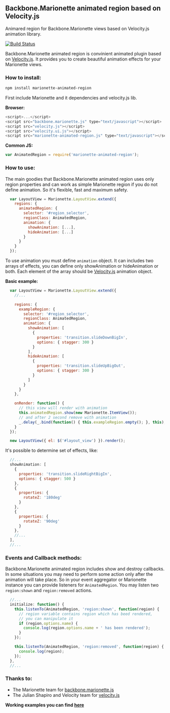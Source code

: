 ## Backbone.Marionette animated region based on Velocity.js

Animared region for Backbone.Marionette views based on Velocity.js animation library.

[![Build Status](https://travis-ci.org/maratfakhreev/marionette-animated-region.svg?branch=master)](https://travis-ci.org/maratfakhreev/marionette-animated-region)

Backbone.Marionette animated region is convinient animated plugin based on [Velocity.js](http://velocityjs.org). It provides you to create beautiful animation effects for your Marionette views.

### How to install:

```bash
npm install marionette-animated-region
```

First include Marionette and it dependencies and velocity.js lib.

**Browser:**
```javascript
<script>...</script>
<script src="backbone.marionette.js" type="text/javascript"></script>
<script src="velocity.js"></script>
<script src="velocity.ui.js"></script>
<script src="marionette-animated-region.js" type="text/javascript"></script>
```

**Common JS:**
```javascript
var AnimatedRegion = require('marionette-animated-region');
```

### How to use:

The main goodies that Backbone.Marionette animated region uses only region properties and can work as simple Marionette region if you do not define animation. So it's flexible, fast and maximum safety.

```javascript
  var LayoutView = Marionette.LayoutView.extend({
    regions: {
      animatedRegion: {
        selector: '#region_selector',
        regionClass: AnimatedRegion,
        animation: {
          showAnimation: [...],
          hideAnimation: [...]
        }
      }
    }
  });
```

To use animation you must define `animation` object. It can includes two arrays of effects, you can define only showAnimation or hideAnimation or both. Each element of the array should be [Velocity.js](http://velocityjs.org) animation object.

**Basic example:**
```javascript
  var LayoutView = Marionette.LayoutView.extend({
    //...

    regions: {
      exampleRegion: {
        selector: '#region_selector',
        regionClass: AnimatedRegion,
        animation: {
          showAnimation: [
            {
              properties: 'transition.slideDownBigIn',
              options: { stagger: 300 }
            }
          ],
          hideAnimation: [
            {
              properties: 'transition.slideUpBigOut',
              options: { stagger: 300 }
            }
          ]
        }
      }
    },

    onRender: function() {
      // this view will render with animation
      this.animatedRegion.show(new Marionette.ItemView());
      // and after 2 second remove with animation
      _.delay(_.bind(function() { this.exampleRegion.empty(); }, this), 2000);
    }
  });

  new LayoutView({ el: $('#layout_view') }).render();
```

It's possible to determine set of effects, like:
```javascript
  //...
  showAnimation: [
    {
      properties: 'transition.slideRightBigIn',
      options: { stagger: 500 }
    },
    {
      properties: {
        rotateZ: '180deg'
      }
    },
    {
      properties: {
        rotateZ: '90deg'
      }
    },
    //...
  ],
  //...
```

### Events and Callback methods:

Backbone.Marionette animated region includes show and destroy callbacks. In some situations you may need to perform some action only after the animation will take place. So in your event aggregator or Marionette instance you can provide listeners for `AnimatedRegion`. You may listen two `region:shown` and `region:removed` actions.

```javascript
  //...
  initialize: function() {
    this.listenTo(AnimatedRegion, 'region:shown', function(region) {
      // region variable contains region which has beed rendered,
      // you can manipulate it
      if (region.options.name) {
        console.log(region.options.name + ' has been rendered');
      }
    });

    this.listenTo(AnimatedRegion, 'region:removed', function(region) {
      console.log(region);
    });
  },
  //...
```

### Thanks to:

* The Marionette team for [backbone.marionette.js](http://marionettejs.com)
* The Julian Shapiro and Velocity team for [velocity.js](http://julian.com/research/velocity/)

**Working examples you can find [here](https://github.com/maratfakhreev/marionette-animated-region/tree/master/examples)**
